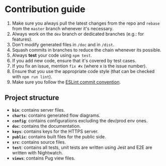 # Contribution guide

1.  Make sure you always pull the latest changes from the repo and `rebase` from the `master` branch whenever it's necessary.
2.  Always work on the `dev` branch or dedicated branches (e.g.: for features).
3.  Don't modify generated files in `/doc` and in `/dist`.
4.  Squash commits in branches to reduce the chain whenever its possible.
5.  Always **test** your code using `npm test`.
6.  If you add new code, ensure that it's covered by test cases.
7.  If you fix an issue, mention `fix #x` (where x is the issue number).
8.  Ensure that you use the appropriate code style (that can be checked
with `npm run lint`).
9.  Make sure you follow the [ESLint commit convention](https://github.com/conventional-changelog/conventional-changelog/tree/master/packages/conventional-changelog-eslint).

## Project structure
-   **`bin`**: contains server files.
-   **`charts`**: contains generated flow diagrams.
-   **`config`**: contains configurations excluding the dev/prod env ones.
-   **`doc`**: contains the documentation.
-   **`keys`**: contains keys for the HTTPS server.
-   **`public`**: contains built files for the public side.
-   **`src`**: contains source files.
-   **`test`**: contains all tests, unit tests are written using Jest and E2E are written with Nightwatch.
-   **`views`**: contains Pug view files.